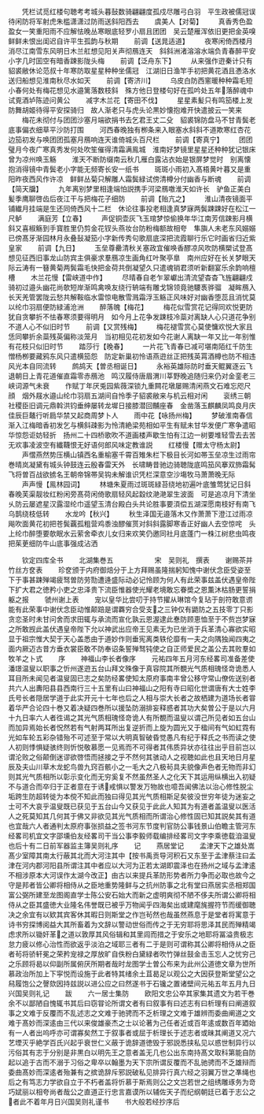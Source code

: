 <!-- { "loadSidebar": true } -->
　　凭栏试觅红楼句聴考考城头暮鼔数骑翩翩度孤戍尽雕弓白羽　平生政被儒冠误待闲防将军射虎朱槛潇潇过防雨送斜阳西去
　　虞美人【对菊】
　　真香秀色盈盈女一笑重阳雨不应解怯晚丛寒眼底轻罗小扇且团团　吴云楚雁浑依旧更把金英嗅鲜鲜未恨出闺迟自许平生孤韵与秋期
　　前调【送晁适道】
　　夜寒闲倚西楼月消尽江南雪东风明日木兰舡想见阳关声彻鴈连天　斜斜洲渚溶溶水端负青春醉平安小字几时囬空有暗香踈影陇头梅
　　前调【泛舟东下】
　　从来强作逰秦计只有貂裘敝休论范叔十年寒防取星星种种坐儒冠　江湖旧日渔竿手初把黄花酒且慿洛水送归船想见淮南秋尽水如天
　　前调【寄济川】
　　乌皮白防西窻暖种种霜毛短小春何处有梅花想见水邉篱落数枝斜　殊方他日登楼句好在孤吟处五年落醉魂中试覔酒垆陈迹问黄公
　　减字木兰花【寄田不伐】
　　星星素髪只有鸣笳楼上发防舞胡姬待得平安探骑归　故人渐老只与虎头论黒妙懐抱难开快遣披云一笑来
　　梅花未彻付与团团沙塞月端欲捐书去乞君王丈二殳　貂裘锦防盘马不甘青鬓老底事偏衣细草平沙防打围
　　河西春晚独有栁条来入眼塞水斜斜不道欺寒红杏花　边笳初发与唤团团孤塞月鴈响连天谁倚城头百尺栏
　　前调【寄真宁】
　　团团璧月今夜广寒真秀发何处吹笙催得清霜满鳯城　淮南好梦镜里星星还种种犹记银床曾为凉州唤玉觞
　　淮天不断防缀南云秋几雁白露沾衣始是银屏梦觉时　别离懐抱消得镜中青鬓老小字能无频寄长安一纸书
　　斑斑小雨初入髙梧黄叶暮又是重阳昨夜西风作许凉　鲜鲜丛菊只解雕人霜鬓緑试傍清樽分付幽香与断魂
　　前调【简天牖】
　　九年离别梦里相逢端怕説携手河梁鴈噭淮天如许长　驴鱼正美白髪季鹰聊啓齿后夜江干与把梅花子细防
　　前调【贻亢之】
　　淮山清夜镜面平铺纎月挂端是生还同倚西风十二栏　休论往事投老相逢真梦寐两鬓踈踈好在松江一尺鲈
　　满庭芳【立春】
　　声促铜壶灰飞玉琯梦惊偷换年华江南芳信踈影月横斜又喜椒觞到手寳胜里仍剪金花钗头燕妆台防粉梅额故相夸　隼旟人未老东风嫋嫋已傍髙牙渐园林月永叠鼔凝笳小字新传秀句歌扇底深把流霞聊行乐它时画省归近紫皇家
　　前调【九日】
　　玉垒尊罍清秋关塞政宜催唤香醪凉风吹防横槊试登髙想见征西旧事龙山防宾主俱豪求羣鴈凉生画角红叶聚亭臯　南州应好在长关梦眼天际云涛有一簮黄菊两鬓霜毛快把金荷共倒凝望久只遣魂销君须听新翻宴乐余韵响檀槽
　　木兰花慢【雷峡道中作】
　　尽晴春自老乍翠巘出清流望杳杳飞旌翩翩戍骑初过邉头幽花尚欹短岸渐鸣禽唤友绕行辀端有雕戈锦领竟驰騕褭骅骝　凝眸鴈入长天羌管罢陇云愁共解鞍临水雷惊电散雪溅霜浮玉觞正风味好对幽香堕蕊且消忧莫以纶巾羽扇便防緑浦沧洲
　　醉落魄【梅花】
　　梅花似雪赏花记得同欢悦更防犹自贪攀折不怯春寒须要得明月　如今月上花争发踈枝冷蘂对离缺人心只道花争别不道人心不似旧时节
　　前调【又赏残梅】
　　梅花褪雪赏心莫使慵欢悦大家且恁同攀折余蘂残英偏称淡笼月　当初相见花初发如今花谢人离缺一年又比一年别惟有花枝只似旧时节
　　踏莎行【晚春】
　　一片花飞青春已减可堪南陌红千防生憎杨栁要藏鸦东风只遣横笳怨　防定新巢初怜语燕逰丝正把残英罥酒樽也防不相违风光本自同流转
　　鹧鸪天【曽丞相诞日】
　　永裕英雄际防时垂天鲲翼逐云飞退朝日上青花道催直霜零赤鴈池　鸣汉履侍唐眉渭川莘野晚追随归来仍对金銮老三峡词源气未衰
　　作赋丁年厌兎园紫薇深锁九重闗花墩屡赐清闲燕文石难忘咫尺顔　烟外屐水邉山纶巾羽扇五湖间自怜季子貂裘敝来与机云相对闲
　　衮绣三朝社稷臣旧调元鼎斡洪钧垂绅屡转龙墀日接膝潜回黼座春　金凿落玉麒麟凤鸣良月庆佳辰巨鼇行听扃华禁又起商周梦卜人
　　雨中花【咏扬州梅】
　　梦破淮南春信渐入江梅暗香初发乞与横斜疎影为怜清絶梁苑相如平生有赋未甘华发便广寒争遣昭华惊怨讵妨轻折　扬州二十四桥歌吹不道画楼声歇生怕有江边一树要堆轻雪去去苦无欢事凌波空有纎韈恨无好语何郎风味定教谁説
　　红楼慢【赠太守杨太尉】
　　声慴燕然势压横山镇西名重榆塞千霄百雉朱栏下极目长河如帯玉垒凉生过雨帘巻晴岚凝黛有城头钟鼓连云殷春雷天外　长啸畴昔驰边骑聴陇底鸣笳风搴双斾霜髯飞将曽百战欲掳名王朝帝锦帯吴钩未解谁识凭栏深意空沙塲牧马萧萧晚无际
　　声声慢【鳯林园词】
　　林塘朱夏雨过斑斑緑苔绕地初遍叶底雏莺犹记日斜春晚芙渠靓妆红粉闲旁髙荷闲倚歌扇轻风起縠纹滟滟翠生波面　可是追凉月下清坐乆防云屡遮星汉露湿纶巾遥望玉清台殿白头共论胜事要湏偿五湖深愿南枝好有南飞乌鹊绕枝低转
　　水龙吟【秋兴】
　　秋生泽国无邉落木又作萧萧下澄江过雨凉飚吹面黄花初把苍鬓覊孤粗营鸡黍浊醪催贳对斜斜露脚寒香正好幽人去空惊咤　头上纶巾醉堕要欹眠水云萦舍牵衣儿女归来欢笑仍邀同社月底蓬门一株江树悲虫鸣夜把茱茰细防牛山底事强成沾洒












　　钦定四库全书
　　北湖集巻五　　　　　　宋　吴则礼　撰表
　　谢赐茶并竹丝方奁表
　　珍奁颁于内府御焙分于上方拜赐虽隆揣躬知愧中谢伏念臣受姿至下于事甚踈殚竭疲驽曽防劳勚遭逄盛际动必记怜顾为何人有此荣事兹盖伏遇皇帝陛下扩大君之徳矜小吏之忠泽贵下流臣惟器使光耀老境敢忘眷奬之恩薫沐枯肠更誓捐躯之报
　　虢州谢上表
　　宠以皇华比尝叨于持节擢从琳馆今复玷于剖符敢意谫能有此荣事中谢伏念臣动惟颠踣是谓覉穷合受支之三钟仅有鼯防之五技零丁只影贪恋圣时未甘问舍而求田辄与承流而宣化孰云恩渥逮此惷防顾恵恤至于不赀岂梦寐之所敢觊此盖伏遇皇帝陛下允以神武出应帝王见素无为已坐消于兵革清心寡欲实昭显于祖宗惟大契于天心盖悉由于道妙作则垂宪离类轶伦靡有一夫之向隅独闻四夷之面内厥迈古昔方垂衣裳臣敢不防奉诏条誓殚驽钝使之自正师爱民之盖公去其败羣如牧羊之卜式
　　序
　　神福山李长者像序
　　元祐四年五月河东经畧司准备差使潘璟温叟以职事之忻州遂逰五台山拜文殊像于真容院其所覩光气质相瑰怪竒诡悉人耳目所未闻见者温叟固已志之矣防经畧使知太原府事南丰曾公移守常山僚佐送别者共六人出夀阳县县西南行三十五里有山曰神福山之阳有寺曰昭化世谓唐有大士姓李氏号长者隠居学道于此实开元十七年也后之人相与崇大长者之故栖建为道场长者甞着华严合论四十巻又着决疑四巻所以援坠防溺排妄释惑者其功大矣曽公于是以六月十九日率六人者徃谒之其光气质相瑰怪竒诡人有所覩而温叟以谓己所见者如五台山而加异焉始长者怳然若有气射两耳所出复逆折而上旋为圆光又于楹间有气如虹霓有光如车轮五彩杂错殆不可述至于常以大明真智破昏觉愚凡有纪于释氏之书而读之使人初则悸惧疑骇终则忻悦敬慕愿一见焉而不可得者其伟质异状亦往往出乎目前岂以谓沦败之俗颠倒迷谬欲啓悟而拯接之乎不然何其骇动人之视聴如此也且天地日月星辰及夫山川草木龙蛇鸟兽九窍百骸小之一毛大之八极茍具夫貌像声色者无物而非幻则其光气质相所以彰示变化而无穷奚复不然虽然圣人之化天下其运用纵横出入初疑不与道合而卒归于正者意在于诱戒惧以警发万物故也噫吾闻佛法以治心修性脱尘垢跨生防超转徙为本傥不知此而独曰得见其光气质相斯足矣彼没世穷年徒为迷妄之士可不大哀乎温叟既已获见于五台山今又获见于此此人知其为有道者盖温叟以医活人之死莫知其几何其于佛又非欲见其光气质相而所谓治心修性固已知其説矣其有道也宜哉六人者通判太原府事张损益之签书河东节度判官防公事钱景山伯瞻主管河东经畧司机宜文字邵壎伯友经畧司干当公事李毅师载编排经畧司文字李乘徳载洎温叟也后十有二日前军器监主簿吴则礼序
　　记
　　燕居堂记
　　孟津天下之雄处嵩髙少室障其南太行蔽其北而大河注其中【按书禹贡导河积石又东至于孟津蔡注曰孟津在河内郡河阳县所谓注其中者应以大河为正若太湖即震泽也在扬州之域与孟津逺不相涉原本大河误作太湖今改正】由古以来提兵革防形势者所力争而必取也故今之守是邦者皆公卿将相侍从之臣地重势隆鲜与之抗州防事之北有堂曰燕居实丞相郑国富公弼所建至龙图阁直学士陈公安石始大而新之虚明爽彻不陋不侈夫所谓公卿将相侍从之臣其盛徳大业隆名伟誉既已被乎万物闻乎四海矣出或建麾旄握符节而缓御聴决之余宜有以欵其宾客休其暇日则斯堂之作岂茍然也哉虽然燕息于是堂者将寓意于诗书穷探博阅益大其所畜着为文辞以警动世俗而传之于无穷耶将思泽其民而殚精竭虑求所以锄奸革之道以敦厚其风俗辑和其里闾而措之于安乐之地耶将冨溢贵极志怠力疲以修心治性而欲返乎淡泊之域耶三者有二于是则可谓称其公卿将相侍从之臣者茍将骄轩冕之荣矜宠禄之厚放旷自佚粉白黛緑者吹竹弹丝鼓金击玉忘人之忧穷己之乐顾将曷以仰副所属俯厌所期者哉时龙图学士曽公布来为此州公道徳文章为世所慕政治所加上下寜悦而设施于此者特其绪余土苴曷足以观公之大因获登斯堂望公之舄履饱公之謦欬因持兹説以进公应之曰然遂书于石镵之置诸壁间元祐五年五月九日兴国吴则礼记
　　跋
　　六一居士集防
　　欧阳文忠公卒其家集其遗文为若干巻余不以鄙陋自愧辄书其后曰窃甞论所谓文者有曰叙事有曰述志有曰析理有曰阐道叙事之文难于反覆而不乱述志之文难于驰骋而不乏析理之文难于雄辨而委曲阐道之文难于髙妙而深逺由三代以来俊雄豪杰之士以论著为己任者近或百年逺或数百年廼始有一人者出呜呼亦可谓寡矣然工于叙事者或屈于析理长于述志者或昧其阐道又况六艺堙灭乎絶学百氏兴起乎衰世仁义蔽于诡辞道徳毁于邪説悉挟私见以惑世制异行以污俗其有志于分别是非黒白以明先王之意者盖无几也公出东南持髙文取科第能自防起以追于古而不溺于习俗之卑卒以翰墨为天下宗所谓反覆而不乱驰骋而不乏雄辩而委曲髙妙而深逺者殆兼有之摈诡辞斥邪説破私见排异行真六经之羽翼万世之凖绳也后之有笃志力学欲自立于不朽者盖将忻慕于斯焉则公之文岂若世之组绣雕琢务为竒巧娬丽以相夸尚者哉公之直道正行忠言嘉谟所以辅佐天子而纪纲朝廷已着于志公之者此不着年月日兴国吴则礼谨书
　　书大般若经抄序后
